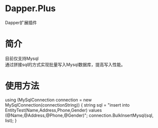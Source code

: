 # Dapper.Plus
Dapper扩展插件

# 简介 

目前仅支持Mysql<br />
通过拼接sql的方式实现批量写入Mysql数据库，提高写入性能。<br />

# 使用方法

using (MySqlConnection connection = new MySqlConnection(connectionString))
{
    string sql = "insert into EntityTest(Name,Address,Phone,Gender) values (@Name,@Address,@Phone,@Gender)";
    connection.BulkInsertMysql(sql, list);
}
